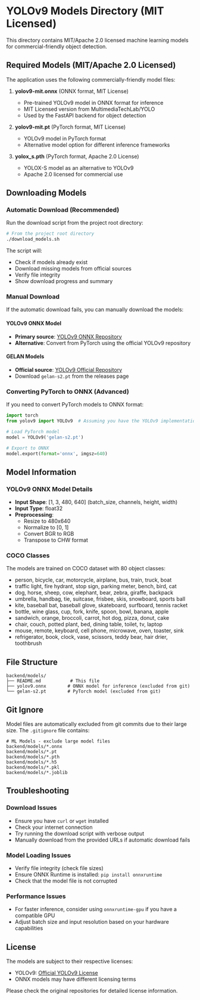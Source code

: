 # YOLOv9 Models Directory (MIT Licensed)

This directory contains MIT/Apache 2.0 licensed machine learning models for commercial-friendly object detection.

## Required Models (MIT/Apache 2.0 Licensed)

The application uses the following commercially-friendly model files:

1. **yolov9-mit.onnx** (ONNX format, MIT License)
   - Pre-trained YOLOv9 model in ONNX format for inference
   - MIT Licensed version from MultimediaTechLab/YOLO
   - Used by the FastAPI backend for object detection

2. **yolov9-mit.pt** (PyTorch format, MIT License)
   - YOLOv9 model in PyTorch format
   - Alternative model option for different inference frameworks

3. **yolox_s.pth** (PyTorch format, Apache 2.0 License)
   - YOLOX-S model as an alternative to YOLOv9
   - Apache 2.0 licensed for commercial use

## Downloading Models

### Automatic Download (Recommended)

Run the download script from the project root directory:

```bash
# From the project root directory
./download_models.sh
```

The script will:
- Check if models already exist
- Download missing models from official sources
- Verify file integrity
- Show download progress and summary

### Manual Download

If the automatic download fails, you can manually download the models:

#### YOLOv9 ONNX Model
- **Primary source**: [YOLOv9 ONNX Repository](https://github.com/danielsyahputra/yolov9-onnx/releases)
- **Alternative**: Convert from PyTorch using the official YOLOv9 repository

#### GELAN Models
- **Official source**: [YOLOv9 Official Repository](https://github.com/WongKinYiu/yolov9/releases)
- Download `gelan-s2.pt` from the releases page

### Converting PyTorch to ONNX (Advanced)

If you need to convert PyTorch models to ONNX format:

```python
import torch
from yolov9 import YOLOv9  # Assuming you have the YOLOv9 implementation

# Load PyTorch model
model = YOLOv9('gelan-s2.pt')

# Export to ONNX
model.export(format='onnx', imgsz=640)
```

## Model Information

### YOLOv9 ONNX Model Details
- **Input Shape**: [1, 3, 480, 640] (batch_size, channels, height, width)
- **Input Type**: float32
- **Preprocessing**:
  - Resize to 480x640
  - Normalize to [0, 1]
  - Convert BGR to RGB
  - Transpose to CHW format

### COCO Classes
The models are trained on COCO dataset with 80 object classes:
- person, bicycle, car, motorcycle, airplane, bus, train, truck, boat
- traffic light, fire hydrant, stop sign, parking meter, bench, bird, cat
- dog, horse, sheep, cow, elephant, bear, zebra, giraffe, backpack
- umbrella, handbag, tie, suitcase, frisbee, skis, snowboard, sports ball
- kite, baseball bat, baseball glove, skateboard, surfboard, tennis racket
- bottle, wine glass, cup, fork, knife, spoon, bowl, banana, apple
- sandwich, orange, broccoli, carrot, hot dog, pizza, donut, cake
- chair, couch, potted plant, bed, dining table, toilet, tv, laptop
- mouse, remote, keyboard, cell phone, microwave, oven, toaster, sink
- refrigerator, book, clock, vase, scissors, teddy bear, hair drier, toothbrush

## File Structure

```
backend/models/
├── README.md           # This file
├── yolov9.onnx        # ONNX model for inference (excluded from git)
└── gelan-s2.pt        # PyTorch model (excluded from git)
```

## Git Ignore

Model files are automatically excluded from git commits due to their large size. The `.gitignore` file contains:

```
# ML Models - exclude large model files
backend/models/*.onnx
backend/models/*.pt
backend/models/*.pth
backend/models/*.h5
backend/models/*.pkl
backend/models/*.joblib
```

## Troubleshooting

### Download Issues
- Ensure you have `curl` or `wget` installed
- Check your internet connection
- Try running the download script with verbose output
- Manually download from the provided URLs if automatic download fails

### Model Loading Issues
- Verify file integrity (check file sizes)
- Ensure ONNX Runtime is installed: `pip install onnxruntime`
- Check that the model file is not corrupted

### Performance Issues
- For faster inference, consider using `onnxruntime-gpu` if you have a compatible GPU
- Adjust batch size and input resolution based on your hardware capabilities

## License

The models are subject to their respective licenses:
- YOLOv9: [Official YOLOv9 License](https://github.com/WongKinYiu/yolov9)
- ONNX models may have different licensing terms

Please check the original repositories for detailed license information.